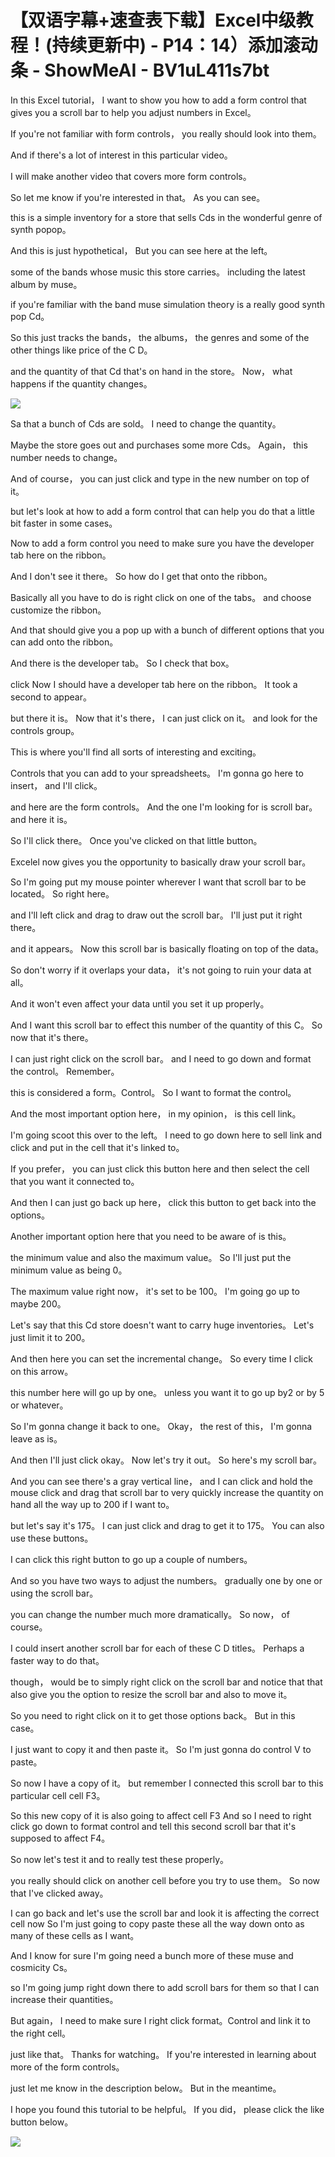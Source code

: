 # 【双语字幕+速查表下载】Excel中级教程！(持续更新中) - P14：14）添加滚动条 - ShowMeAI - BV1uL411s7bt

In this Excel tutorial， I want to show you how to add a form control that gives you a scroll bar to help you adjust numbers in Excel。

 If you're not familiar with form controls， you really should look into them。

 And if there's a lot of interest in this particular video。

 I will make another video that covers more form controls。

 So let me know if you're interested in that。 As you can see。

 this is a simple inventory for a store that sells Cds in the wonderful genre of synth popop。

 And this is just hypothetical， But you can see here at the left。

 some of the bands whose music this store carries。 including the latest album by muse。

 if you're familiar with the band muse simulation theory is a really good synth pop Cd。

 So this just tracks the bands， the albums， the genres and some of the other things like price of the C D。

 and the quantity of that Cd that's on hand in the store。 Now， what happens if the quantity changes。



![](img/eb56bb8119a2499455dd0f0f3f8aabc8_1.png)

Sa that a bunch of Cds are sold。 I need to change the quantity。

 Maybe the store goes out and purchases some more Cds。 Again， this number needs to change。

 And of course， you can just click and type in the new number on top of it。

 but let's look at how to add a form control that can help you do that a little bit faster in some cases。

 Now to add a form control you need to make sure you have the developer tab here on the ribbon。

 And I don't see it there。 So how do I get that onto the ribbon。

 Basically all you have to do is right click on one of the tabs。 and choose customize the ribbon。

 And that should give you a pop up with a bunch of different options that you can add onto the ribbon。

 And there is the developer tab。 So I check that box。

 click Now I should have a developer tab here on the ribbon。 It took a second to appear。

 but there it is。 Now that it's there， I can just click on it。 and look for the controls group。

 This is where you'll find all sorts of interesting and exciting。

Controls that you can add to your spreadsheets。 I'm gonna go here to insert， and I'll click。

 and here are the form controls。 And the one I'm looking for is scroll bar。 and here it is。

 So I'll click there。 Once you've clicked on that little button。

 Excelel now gives you the opportunity to basically draw your scroll bar。

 So I'm going put my mouse pointer wherever I want that scroll bar to be located。 So right here。

 and I'll left click and drag to draw out the scroll bar。 I'll just put it right there。

 and it appears。 Now this scroll bar is basically floating on top of the data。

 So don't worry if it overlaps your data， it's not going to ruin your data at all。

 And it won't even affect your data until you set it up properly。

 And I want this scroll bar to effect this number of the quantity of this C。 So now that it's there。

 I can just right click on the scroll bar。 and I need to go down and format the control。 Remember。

 this is considered a form。Control。 So I want to format the control。

 And the most important option here， in my opinion， is this cell link。

 I'm going scoot this over to the left。 I need to go down here to sell link and click and put in the cell that it's linked to。

 If you prefer， you can just click this button here and then select the cell that you want it connected to。

 And then I can just go back up here， click this button to get back into the options。

 Another important option here that you need to be aware of is this。

 the minimum value and also the maximum value。 So I'll just put the minimum value as being 0。

 The maximum value right now， it's set to be 100。 I'm going go up to maybe 200。

 Let's say that this Cd store doesn't want to carry huge inventories。 Let's just limit it to 200。

 And then here you can set the incremental change。 So every time I click on this arrow。

 this number here will go up by one。 unless you want it to go up by2 or by 5 or whatever。

So I'm gonna change it back to one。 Okay， the rest of this， I'm gonna leave as is。

 And then I'll just click okay。 Now let's try it out。 So here's my scroll bar。

 And you can see there's a gray vertical line， and I can click and hold the mouse click and drag that scroll bar to very quickly increase the quantity on hand all the way up to 200 if I want to。

 but let's say it's 175。 I can just click and drag to get it to 175。 You can also use these buttons。

 I can click this right button to go up a couple of numbers。

 And so you have two ways to adjust the numbers。 gradually one by one or using the scroll bar。

 you can change the number much more dramatically。 So now， of course。

 I could insert another scroll bar for each of these C D titles。 Perhaps a faster way to do that。

 though， would be to simply right click on the scroll bar and notice that that also give you the option to resize the scroll bar and also to move it。

 So you need to right click on it to get those options back。 But in this case。

I just want to copy it and then paste it。 So I'm just gonna do control V to paste。

 So now I have a copy of it。 but remember I connected this scroll bar to this particular cell cell F3。

 So this new copy of it is also going to affect cell F3 And so I need to right click go down to format control and tell this second scroll bar that it's supposed to affect F4。

 So now let's test it and to really test these properly。

 you really should click on another cell before you try to use them。 So now that I've clicked away。

 I can go back and let's use the scroll bar and look it is affecting the correct cell now So I'm just going to copy paste these all the way down onto as many of these cells as I want。

 And I know for sure I'm going need a bunch more of these muse and cosmicity Cs。

 so I'm going jump right down there to add scroll bars for them so that I can increase their quantities。

 But again， I need to make sure I right click format。Control and link it to the right cell。

 just like that。 Thanks for watching。 If you're interested in learning about more of the form controls。

 just let me know in the description below。 But in the meantime。

 I hope you found this tutorial to be helpful。 If you did， please click the like button below。



![](img/eb56bb8119a2499455dd0f0f3f8aabc8_3.png)